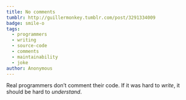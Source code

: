 ```yaml
---
title: No comments
tumblr: http://guillermonkey.tumblr.com/post/3291334009
badge: smile-o
tags:
  - programmers
  - writing
  - source-code
  - comments
  - maintainability
  - joke
author: Anonymous
---
```


Real programmers don’t comment their code. If it was hard to *write*, it should be hard to *understand*.
